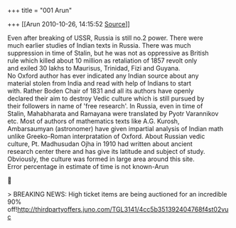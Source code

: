 +++
title = "001 Arun"

+++
[[Arun	2010-10-26, 14:15:52 [Source](https://groups.google.com/g/bvparishat/c/DXd2o6g6LIs)]]



Even after breaking of USSR, Russia is still no.2 power. There were  
much earlier studies of Indian texts in Russia. There was much  
suppression in time of Stalin, but he was not as oppressive as British  
rule which killed about 10 million as retaliation of 1857 revolt only  
and exiled 30 lakhs to Maurisus, Trinidad, Fizi and Guyana.  
No Oxford author has ever indicated any Indian source about any  
material stolen from India and read with help of Indians to start  
with. Rather Boden Chair of 1831 and all its authors have openly  
declared their aim to destroy Vedic culture which is still pursued by  
their followers in name of 'free research'. In Russia, even in time of  
Stalin, Mahabharata and Ramayana were translated by Pyotr Varannikov  
etc. Most of authors of mathematics texts like A.G. Kurosh,  
Ambarsaumyan (astronomer) have given impartial analysis of Indian math  
unlike Greeko-Roman interpratation of Oxford. About Russian vedic  
culture, Pt. Madhusudan Ojha in 1910 had written about ancient  
research center there and has give its latitude and subject of study.  
Obviously, the culture was formed in large area around this site.  
Error percentage in estimate of time is not known-Arun  



\> BREAKING NEWS: High ticket items are being auctioned for an incredible 90% off!<http://thirdpartyoffers.juno.com/TGL3141/4cc5b351392404768f4st02vuc>

